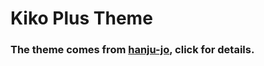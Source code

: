# Kiko Plus Theme

### The theme comes from [hanju-jo](https://github.com/AWEEKJ/Kiko-plus), click for details.

